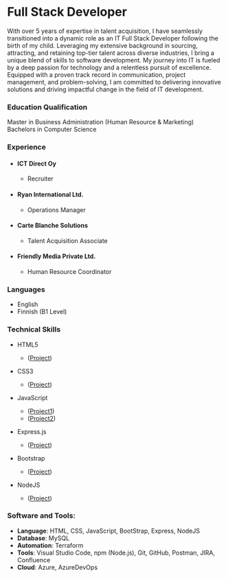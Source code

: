 # Full Stack Developer

With over 5 years of expertise in talent acquisition, I have seamlessly transitioned into a dynamic role as an IT Full Stack Developer following the birth of my child. Leveraging my extensive background in sourcing, attracting, and retaining top-tier talent across diverse industries, I bring a unique blend of skills to software development. My journey into IT is fueled by a deep passion for technology and a relentless pursuit of excellence. Equipped with a proven track record in communication, project management, and problem-solving, I am committed to delivering innovative solutions and driving impactful change in the field of IT development.
### Education Qualification
 Master in Business Administration (Human Resource & Marketing)
 Bachelors in Computer Science

### Experience

- #### ICT Direct Oy
  - Recruiter

 - #### Ryan International Ltd.
    - Operations Manager
 
- #### Carte Blanche Solutions
   - Talent Acquisition Associate
 
- #### Friendly Media Private Ltd.
  - Human Resource Coordinator

  
### Languages

- English
- Finnish (B1 Level)

### Technical Skills

- HTML5

  - ([Project](https://nidhi-gupta1.github.io/html5-tutorial/))

- CSS3

  - ([Project](https://nidhi-gupta1.github.io/CSS3-tutorial/))

- JavaScript

  - ([Project1](https://nidhi-gupta1.github.io/JavaScript-tutorial))
  - ([Project2](https://nidhi-gupta1.github.io/JavaScript-tutorial1))

- Express.js

  - ([Project](https://nidhi-gupta1.github.io/Express.js-tutorial)) 

- Bootstrap

  - ([Project](https://nidhi-gupta1.github.io/_Bootstrap-Tutorial/))

- NodeJS

  - ([Project](https://nidhi-gupta1.github.io/Express.js-tutorial)) 

### Software and Tools:
  - **Language**: HTML, CSS, JavaScript, BootStrap, Express, NodeJS
  - **Database**: MySQL
  - **Automation**: Terraform
  - **Tools**: Visual Studio Code, npm (Node.js), Git, GitHub, Postman, JIRA, Confluence
  - **Cloud**: Azure, AzureDevOps
 
  

 
